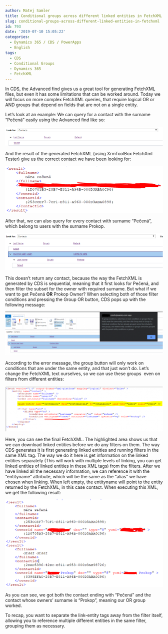 ```yaml
---
author: Matej Samler
title: Conditional groups across different linked entities in FetchXML
slug: conditional-groups-across-different-linked-entities-in-fetchxml
id: 793
date: '2019-07-10 15:05:22'
categories:
  - Dynamics 365 / CDS / PowerApps
  - English
tags:
  - CDS
  - Conditional Groups
  - Dynamics 365
  - FetchXML
---
```


In CDS, the Advanced find gives us a great tool for generating FetchXML files, but even it has some limitations that can be worked around. Today we will focus on more complex FetchXML queries, that require logical OR or AND groups that depend on fields that are not on a single entity.  

Let’s look at an example: We can query for a contact with the surname “Pečená” easily using the Advanced find like so:  

![](/uploads/2019/07/Specs.png)

And the result of the generated FetchXML (using XrmToolBox FetchXml Tester) give us the correct contact we have been looking for:

![](/uploads/2019/07/2.png)

After that, we can also query for every contact with surname “Pečená”, which belong to users with the surname Prokop.

![](/uploads/2019/07/3.png)

This doesn’t return any contact, because the way the FetchXML is generated by CDS is sequential, meaning that it first looks for Pečená, and then filter the subset for the owner with required surname. But what if we want to get Pečená **OR** Prokop Owner? When selecting both of those filter conditions and pressing the Group OR button, CDS pops up with the following message:

![](/uploads/2019/07/4-1024x280.png)

According to the error message, the group button will only work on conditions that are under the same entity, and that just won’t do. Let’s change the FetchXML text ourselves, so we can use these groups  even on filters from different entities:

![](/uploads/2019/07/5-1024x295.png)

Here, you can see the final FetchXML. The highlighted area shows us that we can download linked entities before we do any filters on them. The way CDS generates it is first generating linked entities and running filters in the same XML tag. The way we do it here is get information on the linked entities separately (This will work with multiple levels of linking, you can get linked entities of linked entities in these XML tags) from the filters. After we have linked all the necessary information, we can reference it with the “entityname” attribute, which will be the same as the “alias” we have chosen when linking. When left empty, the entityname will point to the entity returned by the FetchXML, in this case contact. When executing this XML, we get the following result:

![](/uploads/2019/07/6.png)

As you can see, we got both the contact ending with “Pečená” and the contact whose owners’ surname is “Prokop”, meaning our OR group worked.  

To recap, you want to separate the link-entity tags away from the filter itself, allowing you to reference multiple different entities in the same filter, grouping them as necessary.